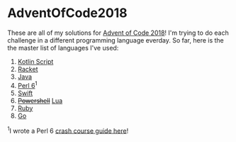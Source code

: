 # AdventOfCode2018
These are all of my solutions for [Advent of Code 2018](https://adventofcode.com/2018)! I'm trying to do each challenge in a different programming language everday. So far, here is the the master list of languages I've used:

1. [Kotlin Script](https://github.com/Larkenx/AdventOfCode2018/tree/master/1)
2. [Racket](https://github.com/Larkenx/AdventOfCode2018/blob/master/2/solution.rkt)
3. [Java](https://github.com/Larkenx/AdventOfCode2018/blob/master/3/Solution.java)
4. [Perl 6](https://github.com/Larkenx/AdventOfCode2018/blob/master/4/solution.p6)<sup>1</sup>
5. [Swift](https://github.com/Larkenx/AdventOfCode2018/blob/master/5/AdventofCode2018/main.swift)
6. [~~Powershell~~](https://github.com/Larkenx/AdventOfCode2018/blob/master/6/failed-solution.ps1) [Lua](https://github.com/Larkenx/AdventOfCode2018/blob/master/6/solution.lua)
7. [Ruby](https://github.com/Larkenx/AdventOfCode2018/tree/master/7)
8. [Go](https://github.com/Larkenx/AdventOfCode2018/blob/master/8/solution.go)

<sup>1</sup>I wrote a Perl 6 [crash course guide here](https://gist.github.com/Larkenx/de8738aab358ca6f62931d91ae499982)!
